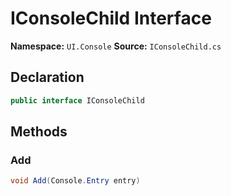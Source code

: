 # IConsoleChild Interface

**Namespace:** `UI.Console`
**Source:** `IConsoleChild.cs`

## Declaration

```csharp
public interface IConsoleChild
```

## Methods

### Add

```csharp
void Add(Console.Entry entry)
```

